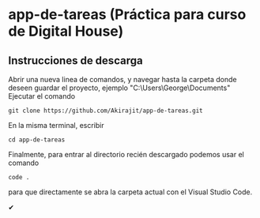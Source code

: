 # app-de-tareas (Práctica para curso de Digital House)

## Instrucciones de descarga

Abrir una nueva linea de comandos, y navegar hasta la carpeta donde deseen guardar el proyecto, ejemplo "C:\Users\George\Documents"
Ejecutar el comando

```
git clone https://github.com/Akirajit/app-de-tareas.git
```

En la misma terminal, escribir

```
cd app-de-tareas
```

Finalmente, para entrar al directorio recién descargado podemos usar el comando

```
code .
```

para que directamente se abra la carpeta actual con el Visual Studio Code.

✔
